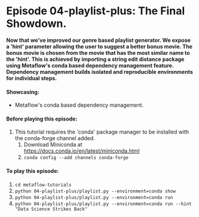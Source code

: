 # Episode 04-playlist-plus: The Final Showdown.

**Now that we've improved our genre based playlist generator. We expose a 'hint'
parameter allowing the user to suggest a better bonus movie. The bonus movie is
chosen from the movie that has the most similar name to the 'hint'.
This is achieved by importing a string edit distance package using Metaflow's
conda based dependency management feature. Dependency management builds
isolated and reproducible environments for individual steps.**

#### Showcasing:
- Metaflow's conda based dependency management.

#### Before playing this episode:
1. This tutorial requires the 'conda' package manager to be installed with the
   conda-forge channel added.
   1. Download Miniconda at https://docs.conda.io/en/latest/miniconda.html
   2. ```conda config --add channels conda-forge```

#### To play this episode:
1. ```cd metaflow-tutorials```
2. ```python 04-playlist-plus/playlist.py --environment=conda show```
3. ```python 04-playlist-plus/playlist.py --environment=conda run```
4. ```python 04-playlist-plus/playlist.py --environment=conda run --hint "Data Science Strikes Back"```
